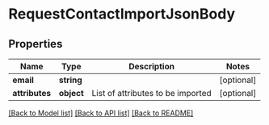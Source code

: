 # RequestContactImportJsonBody

## Properties
Name | Type | Description | Notes
------------ | ------------- | ------------- | -------------
**email** | **string** |  | [optional] 
**attributes** | **object** | List of attributes to be imported | [optional] 

[[Back to Model list]](../../README.md#documentation-for-models) [[Back to API list]](../../README.md#documentation-for-api-endpoints) [[Back to README]](../../README.md)


